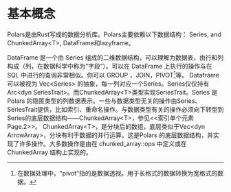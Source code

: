 # 基本概念
Polars是由Rust写成的数据分析库。Polars主要依赖以下数据结构： Series, and ChunkedArray\<T\>, DataFrame和lazyframe。

DataFrame 是一个由 Series 组成的二维数据结构，可以理解为数据表，由行和列构成（列，在数据科学中称为”字段”）。可以在 DataFrame 上执行的操作与在 SQL 中进行的查询非常相似。你可以 GROUP ，JOIN，PIVOT[^pivot]等。
Dataframe可以被视为 Vec\<Series\> 的抽象，每一列对应一个Series。Series仅仅持有Arc\<dyn SeriesTrait>。而ChunkedArray\<T>类型实现SeriesTrait。Series 是 Polars 的隐匿类型的列数据表示。一些与数据类型无关的操作由Series、SeriesTrait提供，比如索引、重命名操作。与数据类型有关的操作必须向下转型到 Series的底层数据结构——ChunkedArray\<T>，参见<<索引单个元素Page.2>>。
ChunkedArray\<T>，是分块后的数组，底层类似于Vec\<dyn ArrowArray>，分块有利于数据的并行运算。这是Polars 的底层数据结构，并实现了许多操作。大多数操作是由在 chunked_array::ops 中定义或在 ChunkedArray 结构上实现的。
[^pivot]: 在数据处理中，"pivot"指的是数据透视。用于长格式的数据转换为宽格式的数据。
